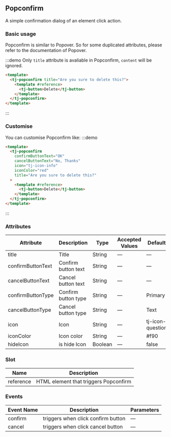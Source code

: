 ## Popconfirm

A simple confirmation dialog of an element click action.

### Basic usage

Popconfirm is similar to Popover. So for some duplicated attributes, please refer to the documentation of Popover.

:::demo Only `title` attribute is avaliable in Popconfirm, `content` will be ignored.

```html
<template>
  <tj-popconfirm title="Are you sure to delete this?">
    <template #reference>
      <tj-button>Delete</tj-button>
    </template>
  </tj-popconfirm>
</template>
```

:::

### Customise

You can customise Popconfirm like:
:::demo

```html
<template>
  <tj-popconfirm
    confirmButtonText="OK"
    cancelButtonText="No, Thanks"
    icon="tj-icon-info"
    iconColor="red"
    title="Are you sure to delete this?"
  >
    <template #reference>
      <tj-button>Delete</tj-button>
    </template>
  </tj-popconfirm>
</template>
```

:::

### Attributes

| Attribute         | Description         | Type    | Accepted Values | Default          |
| ----------------- | ------------------- | ------- | --------------- | ---------------- |
| title             | Title               | String  | —               | —                |
| confirmButtonText | Confirm button text | String  | —               | —                |
| cancelButtonText  | Cancel button text  | String  | —               | —                |
| confirmButtonType | Confirm button type | String  | —               | Primary          |
| cancelButtonType  | Cancel button type  | String  | —               | Text             |
| icon              | Icon                | String  | —               | tj-icon-question |
| iconColor         | Icon color          | String  | —               | #f90             |
| hideIcon          | is hide Icon        | Boolean | —               | false            |

### Slot

| Name      | Description                           |
| --------- | ------------------------------------- |
| reference | HTML element that triggers Popconfirm |

### Events

| Event Name | Description                        | Parameters |
| ---------- | ---------------------------------- | ---------- |
| confirm    | triggers when click confirm button | —          |
| cancel     | triggers when click cancel button  | —          |
